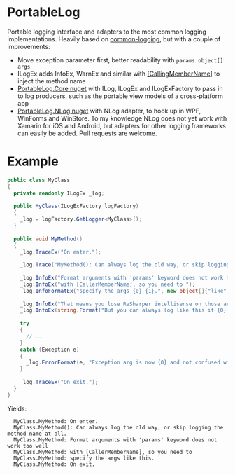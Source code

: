 PortableLog
===========

Portable logging interface and adapters to the most common logging implementations. Heavily based on [common-logging](https://github.com/net-commons/common-logging), but with a couple of improvements:
* Move exception parameter first, better readability with ```params object[] args```
* ILogEx adds InfoEx, WarnEx and similar with [[CallingMemberName]](http://msdn.microsoft.com/en-us/library/system.runtime.compilerservices.callermembernameattribute%28v=vs.110%29.aspx) to inject the method name
* [PortableLog.Core nuget](https://www.nuget.org/packages/PortableLog.Core) with ILog, ILogEx and ILogExFactory to pass in to log producers, such as the portable view models of a cross-platform app
* [PortableLog.NLog nuget](https://www.nuget.org/packages/PortableLog.NLog) with NLog adapter, to hook up in WPF, WinForms and WinStore. To my knowledge NLog does not yet work with Xamarin for iOS and Android, but adapters for other logging frameworks can easily be added. Pull requests are welcome.

Example
==
```csharp
public class MyClass
{
  private readonly ILogEx _log;
  
  public MyClass(ILogExFactory logFactory)
  {
    _log = logFactory.GetLogger<MyClass>();
  }
  
  public void MyMethod()
  {
    _log.TraceEx("On enter.");
    
    _log.Trace("MyMethod(): Can always log the old way, or skip logging the method name at all.");
    
    _log.InfoEx("Format arguments with 'params' keyword does not work too well ");
    _log.InfoEx("with [CallerMemberName], so you need to ");
    _log.InfoFormatEx("specify the args {0} {1}.", new object[]{"like", "this"});
    
    _log.InfoEx("That means you lose ReSharper intellisense on those args.");
    _log.InfoEx(string.Format("But you can always log like this if {0} prefer.", "you"));
    
    try 
    {
      // ...
    }
    catch (Exception e)
    {
      _log.ErrorFormat(e, "Exception arg is now {0} and not confused with format arguments.", "first");
    }
    
    _log.TraceEx("On exit.");
  }
}
```

Yields:
```
  MyClass.MyMethod: On enter.
  MyClass.MyMethod(): Can always log the old way, or skip logging the method name at all.
  MyClass.MyMethod: Format arguments with 'params' keyword does not work too well
  MyClass.MyMethod: with [CallerMemberName], so you need to 
  MyClass.MyMethod: specify the args like this.
  MyClass.MyMethod: On exit.
```
